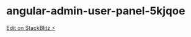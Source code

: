 # angular-admin-user-panel-5kjqoe

[Edit on StackBlitz ⚡️](https://stackblitz.com/edit/angular-admin-user-panel-5kjqoe)